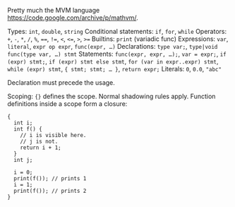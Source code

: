 Pretty much the MVM language https://code.google.com/archive/p/mathvm/.

Types: `int`, `double`, `string`
Conditional statements: `if`, `for`, `while`
Operators: `+`, `-`, `*`, `/`, `%`, `==`, `!=`, `<`, `<=`, `>`, `>=`
Builtins: `print` (variadic func)
Expressions: `var`, `literal`, `expr op expr`, `func(expr, …)`
Declarations: `type var;`, `type|void func(type var, …) stmt`
Statements: `func(expr, expr, …);`, `var = expr;`, `if (expr) stmt;`, `if (expr) stmt else stmt`, `for (var in expr..expr) stmt`, `while (expr) stmt`, `{ stmt; stmt; … }`, `return expr;`
Literals: `0`, `0.0`, `"abc"`

Declaration must precede the usage.

Scoping:
`{}` defines the scope. Normal shadowing rules apply. Function definitions inside a scope form a closure:

```
{
  int i;
  int f() {
    // i is visible here.
    // j is not.
    return i + 1;
  }
  int j;

  i = 0;
  print(f()); // prints 1
  i = 1;
  print(f()); // prints 2
}
```
